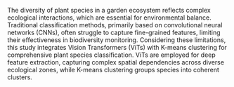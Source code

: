 The diversity of plant species in a garden ecosystem reflects complex ecological interactions, which are essential for
environmental balance. Traditional classification methods, primarily based on convolutional neural networks
(CNNs), often struggle to capture fine-grained features, limiting their effectiveness in biodiversity monitoring.
Considering these limitations, this study integrates Vision Transformers (ViTs) with K-means clustering for
comprehensive plant species classification. ViTs are employed for deep feature extraction, capturing complex spatial
dependencies across diverse ecological zones, while K-means clustering groups species into coherent clusters.
